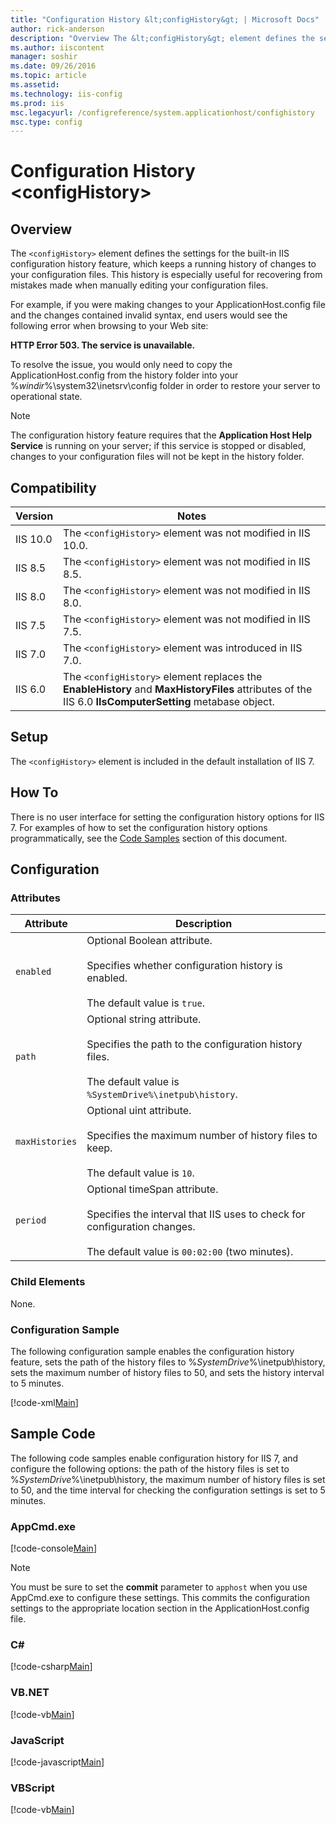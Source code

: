 ```yaml
---
title: "Configuration History &lt;configHistory&gt; | Microsoft Docs"
author: rick-anderson
description: "Overview The &lt;configHistory&gt; element defines the settings for the built-in IIS configuration history feature, which keeps a running history of changes..."
ms.author: iiscontent
manager: soshir
ms.date: 09/26/2016
ms.topic: article
ms.assetid: 
ms.technology: iis-config
ms.prod: iis
msc.legacyurl: /configreference/system.applicationhost/confighistory
msc.type: config
---
```

Configuration History &lt;configHistory&gt;
====================
<a id="001"></a>
## Overview

The `<configHistory>` element defines the settings for the built-in IIS configuration history feature, which keeps a running history of changes to your configuration files. This history is especially useful for recovering from mistakes made when manually editing your configuration files.

For example, if you were making changes to your ApplicationHost.config file and the changes contained invalid syntax, end users would see the following error when browsing to your Web site:

**HTTP Error 503. The service is unavailable.**

To resolve the issue, you would only need to copy the ApplicationHost.config from the history folder into your %*windir*%\system32\inetsrv\config folder in order to restore your server to operational state.

> [!NOTE]
> The configuration history feature requires that the **Application Host Help Service** is running on your server; if this service is stopped or disabled, changes to your configuration files will not be kept in the history folder.

<a id="002"></a>
## Compatibility

| Version | Notes |
| --- | --- |
| IIS 10.0 | The `<configHistory>` element was not modified in IIS 10.0. |
| IIS 8.5 | The `<configHistory>` element was not modified in IIS 8.5. |
| IIS 8.0 | The `<configHistory>` element was not modified in IIS 8.0. |
| IIS 7.5 | The `<configHistory>` element was not modified in IIS 7.5. |
| IIS 7.0 | The `<configHistory>` element was introduced in IIS 7.0. |
| IIS 6.0 | The `<configHistory>` element replaces the **EnableHistory** and **MaxHistoryFiles** attributes of the IIS 6.0 **IIsComputerSetting** metabase object. |

<a id="003"></a>
## Setup

The `<configHistory>` element is included in the default installation of IIS 7.

<a id="004"></a>
## How To

There is no user interface for setting the configuration history options for IIS 7. For examples of how to set the configuration history options programmatically, see the [Code Samples](#006) section of this document.

<a id="005"></a>
## Configuration

### Attributes

| Attribute | Description |
| --- | --- |
| `enabled` | Optional Boolean attribute.<br><br>Specifies whether configuration history is enabled.<br><br>The default value is `true`. |
| `path` | Optional string attribute.<br><br>Specifies the path to the configuration history files.<br><br>The default value is `%SystemDrive%\inetpub\history`. |
| `maxHistories` | Optional uint attribute.<br><br>Specifies the maximum number of history files to keep.<br><br>The default value is `10`. |
| `period` | Optional timeSpan attribute.<br><br>Specifies the interval that IIS uses to check for configuration changes.<br><br>The default value is `00:02:00` (two minutes). |

### Child Elements

None.

### Configuration Sample

The following configuration sample enables the configuration history feature, sets the path of the history files to %*SystemDrive*%\inetpub\history, sets the maximum number of history files to 50, and sets the history interval to 5 minutes.

[!code-xml[Main](configHistory/samples/sample1.xml)]

<a id="006"></a>
## Sample Code

The following code samples enable configuration history for IIS 7, and configure the following options: the path of the history files is set to %*SystemDrive*%\inetpub\history, the maximum number of history files is set to 50, and the time interval for checking the configuration settings is set to 5 minutes.

### AppCmd.exe

[!code-console[Main](configHistory/samples/sample2.cmd)]

> [!NOTE]
> You must be sure to set the **commit** parameter to `apphost` when you use AppCmd.exe to configure these settings. This commits the configuration settings to the appropriate location section in the ApplicationHost.config file.

### C#

[!code-csharp[Main](configHistory/samples/sample3.cs)]

### VB.NET

[!code-vb[Main](configHistory/samples/sample4.vb)]

### JavaScript

[!code-javascript[Main](configHistory/samples/sample5.js)]

### VBScript

[!code-vb[Main](configHistory/samples/sample6.vb)]